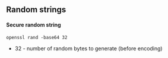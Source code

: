 ## Random strings

#### Secure random string
`openssl rand -base64 32`

- 32 - number of random bytes to generate (before encoding)